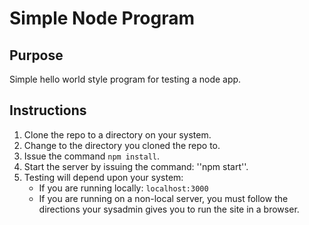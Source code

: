 # Simple Node Program
## Purpose
Simple hello world style program for testing a node app.
## Instructions
1.  Clone the repo to a directory on your system.
2.  Change to the directory you cloned the repo to.
3.  Issue the command ``npm install``.
4.  Start the server by issuing the command: ''npm start''.
5.  Testing will depend upon your system:
    * If you are running locally: ``localhost:3000``
    * If you are running on a non-local server, you must follow the directions your sysadmin gives you to run the site in a browser.
    
